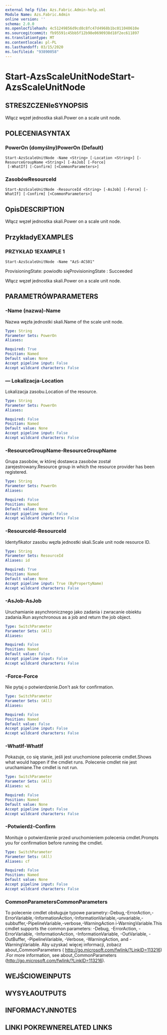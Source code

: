 ```yaml
---
external help file: Azs.Fabric.Admin-help.xml
Module Name: Azs.Fabric.Admin
online version: ''
schema: 2.0.0
ms.openlocfilehash: 4c51249856d9cd8c8fc47d4968b1bc011040610e
ms.sourcegitcommit: fb95591c45bb5f12b98e0690938d18f2ec611897
ms.translationtype: MT
ms.contentlocale: pl-PL
ms.lasthandoff: 03/15/2020
ms.locfileid: "93890058"
---
```

# <span data-ttu-id="25d43-101">Start-AzsScaleUnitNode</span><span class="sxs-lookup"><span data-stu-id="25d43-101">Start-AzsScaleUnitNode</span></span>

## <span data-ttu-id="25d43-102">STRESZCZENIe</span><span class="sxs-lookup"><span data-stu-id="25d43-102">SYNOPSIS</span></span>
<span data-ttu-id="25d43-103">Włącz węzeł jednostka skali.</span><span class="sxs-lookup"><span data-stu-id="25d43-103">Power on a scale unit node.</span></span>

## <span data-ttu-id="25d43-104">POLECENIA</span><span class="sxs-lookup"><span data-stu-id="25d43-104">SYNTAX</span></span>

### <span data-ttu-id="25d43-105">PowerOn (domyślny)</span><span class="sxs-lookup"><span data-stu-id="25d43-105">PowerOn (Default)</span></span>
```
Start-AzsScaleUnitNode -Name <String> [-Location <String>] [-ResourceGroupName <String>] [-AsJob] [-Force]
 [-WhatIf] [-Confirm] [<CommonParameters>]
```

### <span data-ttu-id="25d43-106">Zasobów</span><span class="sxs-lookup"><span data-stu-id="25d43-106">ResourceId</span></span>
```
Start-AzsScaleUnitNode -ResourceId <String> [-AsJob] [-Force] [-WhatIf] [-Confirm] [<CommonParameters>]
```

## <span data-ttu-id="25d43-107">Opis</span><span class="sxs-lookup"><span data-stu-id="25d43-107">DESCRIPTION</span></span>
<span data-ttu-id="25d43-108">Włącz węzeł jednostka skali.</span><span class="sxs-lookup"><span data-stu-id="25d43-108">Power on a scale unit node.</span></span>

## <span data-ttu-id="25d43-109">Przykłady</span><span class="sxs-lookup"><span data-stu-id="25d43-109">EXAMPLES</span></span>

### <span data-ttu-id="25d43-110">PRZYKŁAD 1</span><span class="sxs-lookup"><span data-stu-id="25d43-110">EXAMPLE 1</span></span>
```
Start-AzsScaleUnitNode -Name "AzS-ACS01"
```

<span data-ttu-id="25d43-111">ProvisioningState: powiodło się</span><span class="sxs-lookup"><span data-stu-id="25d43-111">ProvisioningState : Succeeded</span></span>

<span data-ttu-id="25d43-112">Włącz węzeł jednostka skali.</span><span class="sxs-lookup"><span data-stu-id="25d43-112">Power on a scale unit node.</span></span>

## <span data-ttu-id="25d43-113">PARAMETRÓW</span><span class="sxs-lookup"><span data-stu-id="25d43-113">PARAMETERS</span></span>

### <span data-ttu-id="25d43-114">-Name (nazwa)</span><span class="sxs-lookup"><span data-stu-id="25d43-114">-Name</span></span>
<span data-ttu-id="25d43-115">Nazwa węzła jednostki skali.</span><span class="sxs-lookup"><span data-stu-id="25d43-115">Name of the scale unit node.</span></span>

```yaml
Type: String
Parameter Sets: PowerOn
Aliases:

Required: True
Position: Named
Default value: None
Accept pipeline input: False
Accept wildcard characters: False
```

### <span data-ttu-id="25d43-116">— Lokalizacja</span><span class="sxs-lookup"><span data-stu-id="25d43-116">-Location</span></span>
<span data-ttu-id="25d43-117">Lokalizacja zasobu.</span><span class="sxs-lookup"><span data-stu-id="25d43-117">Location of the resource.</span></span>

```yaml
Type: String
Parameter Sets: PowerOn
Aliases:

Required: False
Position: Named
Default value: None
Accept pipeline input: False
Accept wildcard characters: False
```

### <span data-ttu-id="25d43-118">-ResourceGroupName</span><span class="sxs-lookup"><span data-stu-id="25d43-118">-ResourceGroupName</span></span>
<span data-ttu-id="25d43-119">Grupa zasobów, w której dostawca zasobów został zarejestrowany.</span><span class="sxs-lookup"><span data-stu-id="25d43-119">Resource group in which the resource provider has been registered.</span></span>

```yaml
Type: String
Parameter Sets: PowerOn
Aliases:

Required: False
Position: Named
Default value: None
Accept pipeline input: False
Accept wildcard characters: False
```

### <span data-ttu-id="25d43-120">-ResourceId</span><span class="sxs-lookup"><span data-stu-id="25d43-120">-ResourceId</span></span>
<span data-ttu-id="25d43-121">Identyfikator zasobu węzła jednostki skali.</span><span class="sxs-lookup"><span data-stu-id="25d43-121">Scale unit node resource ID.</span></span>

```yaml
Type: String
Parameter Sets: ResourceId
Aliases: id

Required: True
Position: Named
Default value: None
Accept pipeline input: True (ByPropertyName)
Accept wildcard characters: False
```

### <span data-ttu-id="25d43-122">-AsJob</span><span class="sxs-lookup"><span data-stu-id="25d43-122">-AsJob</span></span>
<span data-ttu-id="25d43-123">Uruchamianie asynchronicznego jako zadania i zwracanie obiektu zadania.</span><span class="sxs-lookup"><span data-stu-id="25d43-123">Run asynchronous as a job and return the job object.</span></span>

```yaml
Type: SwitchParameter
Parameter Sets: (All)
Aliases:

Required: False
Position: Named
Default value: False
Accept pipeline input: False
Accept wildcard characters: False
```

### <span data-ttu-id="25d43-124">-Force</span><span class="sxs-lookup"><span data-stu-id="25d43-124">-Force</span></span>
<span data-ttu-id="25d43-125">Nie pytaj o potwierdzenie.</span><span class="sxs-lookup"><span data-stu-id="25d43-125">Don't ask for confirmation.</span></span>

```yaml
Type: SwitchParameter
Parameter Sets: (All)
Aliases:

Required: False
Position: Named
Default value: False
Accept pipeline input: False
Accept wildcard characters: False
```

### <span data-ttu-id="25d43-126">-WhatIf</span><span class="sxs-lookup"><span data-stu-id="25d43-126">-WhatIf</span></span>
<span data-ttu-id="25d43-127">Pokazuje, co się stanie, jeśli jest uruchomione polecenie cmdlet.</span><span class="sxs-lookup"><span data-stu-id="25d43-127">Shows what would happen if the cmdlet runs.</span></span>
<span data-ttu-id="25d43-128">Polecenie cmdlet nie jest uruchamiane.</span><span class="sxs-lookup"><span data-stu-id="25d43-128">The cmdlet is not run.</span></span>

```yaml
Type: SwitchParameter
Parameter Sets: (All)
Aliases: wi

Required: False
Position: Named
Default value: None
Accept pipeline input: False
Accept wildcard characters: False
```

### <span data-ttu-id="25d43-129">-Potwierdź</span><span class="sxs-lookup"><span data-stu-id="25d43-129">-Confirm</span></span>
<span data-ttu-id="25d43-130">Monituje o potwierdzenie przed uruchomieniem polecenia cmdlet.</span><span class="sxs-lookup"><span data-stu-id="25d43-130">Prompts you for confirmation before running the cmdlet.</span></span>

```yaml
Type: SwitchParameter
Parameter Sets: (All)
Aliases: cf

Required: False
Position: Named
Default value: None
Accept pipeline input: False
Accept wildcard characters: False
```

### <span data-ttu-id="25d43-131">CommonParameters</span><span class="sxs-lookup"><span data-stu-id="25d43-131">CommonParameters</span></span>
<span data-ttu-id="25d43-132">To polecenie cmdlet obsługuje typowe parametry:-Debug,-ErrorAction,-ErrorVariable,-InformationAction,-InformationVariable,-unvariable,-subbuffer,-PipelineVariable,-verbose,-WarningAction i-WarningVariable.</span><span class="sxs-lookup"><span data-stu-id="25d43-132">This cmdlet supports the common parameters: -Debug, -ErrorAction, -ErrorVariable, -InformationAction, -InformationVariable, -OutVariable, -OutBuffer, -PipelineVariable, -Verbose, -WarningAction, and -WarningVariable.</span></span> <span data-ttu-id="25d43-133">Aby uzyskać więcej informacji, zobacz about_CommonParameters ( http://go.microsoft.com/fwlink/?LinkID=113216) .</span><span class="sxs-lookup"><span data-stu-id="25d43-133">For more information, see about_CommonParameters (http://go.microsoft.com/fwlink/?LinkID=113216).</span></span>

## <span data-ttu-id="25d43-134">WEJŚCIOWE</span><span class="sxs-lookup"><span data-stu-id="25d43-134">INPUTS</span></span>

## <span data-ttu-id="25d43-135">WYSYŁA</span><span class="sxs-lookup"><span data-stu-id="25d43-135">OUTPUTS</span></span>

## <span data-ttu-id="25d43-136">INFORMACYJN</span><span class="sxs-lookup"><span data-stu-id="25d43-136">NOTES</span></span>

## <span data-ttu-id="25d43-137">LINKI POKREWNE</span><span class="sxs-lookup"><span data-stu-id="25d43-137">RELATED LINKS</span></span>
